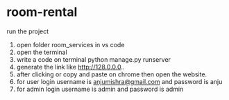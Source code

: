 # room-rental
run the project 
1. open folder room_services in vs code
2. open the terminal
3. write a code on terminal python manage.py runserver
4. generate the link like http://128.0.0.0..
5. after clicking or copy and paste on chrome then open the website.
6. for user login username is anjumishra@gmail.com and password is anju
7. for admin login username is admin and password is admin
   
